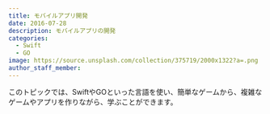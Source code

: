 ```yaml
---
title: モバイルアプリ開発
date: 2016-07-28
description: モバイルアプリの開発
categories:
  - Swift
  - GO
image: https://source.unsplash.com/collection/375719/2000x1322?a=.png
author_staff_member: 
---
```


このトピックでは、SwiftやGOといった言語を使い、簡単なゲームから、複雑なゲームやアプリを作りながら、学ぶことができます。
